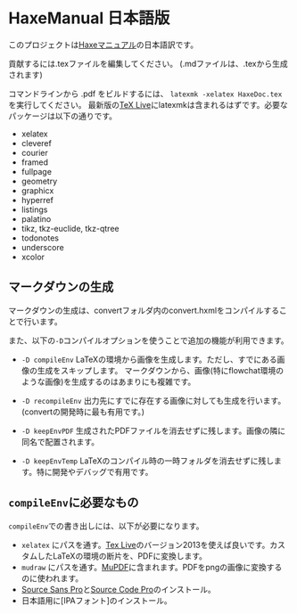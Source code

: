 HaxeManual 日本語版
==========

このプロジェクトは[Haxeマニュアル]( https://github.com/HaxeFoundation/HaxeManual/ )の日本語訳です。

貢献するには.texファイルを編集してください。 (.mdファイルは、.texから生成されます)

コマンドラインから .pdf をビルドするには、 `latexmk -xelatex HaxeDoc.tex` を実行してください。
最新版の[TeX Live]にlatexmkは含まれるはずです。必要なパッケージは以下の通りです。

 - xelatex
 - cleveref
 - courier
 - framed
 - fullpage
 - geometry
 - graphicx
 - hyperref
 - listings
 - palatino
 - tikz, tkz-euclide, tkz-qtree
 - todonotes
 - underscore
 - xcolor

 
マークダウンの生成
-------------------

マークダウンの生成は、convertフォルダ内のconvert.hxmlをコンパイルすることで行います。

また、以下の`-D`コンパイルオプションを使うことで追加の機能が利用できます。

- `-D compileEnv`
LaTeXの環境から画像を生成します。ただし、すでにある画像の生成をスキップします。
マークダウンから、画像(特にflowchat環境のような画像)を生成するのはあまりにも複雑です。

- `-D recompileEnv`
出力先にすでに存在する画像に対しても生成を行います。(convertの開発時に最も有用です。)

- `-D keepEnvPDF`
生成されたPDFファイルを消去せずに残します。画像の隣に同名で配置されます。

- `-D keepEnvTemp`
LaTeXのコンパイル時の一時フォルダを消去せずに残します。特に開発やデバッグで有用です。

`compileEnv`に必要なもの
-----------------------------

`compileEnv`での書き出しには、以下が必要になります。

- `xelatex` にパスを通す。[Tex Live]のバージョン2013を使えば良いです。カスタムしたLaTeXの環境の断片を、PDFに変換します。
- `mudraw` にパスを通す。[MuPDF]に含まれます。PDFをpngの画像に変換するのに使われます。
- [Source Sans Pro]と[Source Code Pro]のインストール。
- 日本語用に[IPAフォント]のインストール。

[TeX Live]:http://www.tug.org/texlive/
[MuPDF]:http://www.mupdf.com/
[Source Sans Pro]:http://sourceforge.net/projects/sourcesans.adobe/
[Source Code Pro]:http://sourceforge.net/projects/sourcecodepro.adobe/
